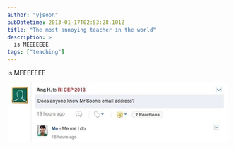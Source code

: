 ```yaml
---
author: "yjsoon"
pubDatetime: 2013-01-17T02:53:28.101Z
title: "The most annoying teacher in the world"
description: >
  is MEEEEEEE
tags: ["teaching"]
---
```

is MEEEEEEE 

![Me being annoying on LMS](public/images/2013/01/NewImage.png)

